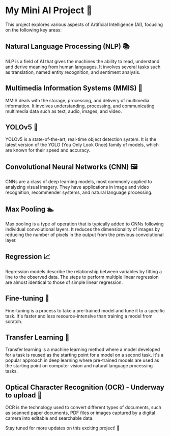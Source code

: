 # My Mini AI Project 🚀

This project explores various aspects of Artificial Intelligence (AI), focusing on the following key areas:

## Natural Language Processing (NLP) 📚
NLP is a field of AI that gives the machines the ability to read, understand and derive meaning from human languages. It involves several tasks such as translation, named entity recognition, and sentiment analysis.

## Multimedia Information Systems (MMIS) 🎥
MMIS deals with the storage, processing, and delivery of multimedia information. It involves understanding, processing, and communicating multimedia data such as text, audio, images, and video.

## YOLOv5 🎯
YOLOv5 is a state-of-the-art, real-time object detection system. It is the latest version of the YOLO (You Only Look Once) family of models, which are known for their speed and accuracy.

## Convolutional Neural Networks (CNN) 🖼️
CNNs are a class of deep learning models, most commonly applied to analyzing visual imagery. They have applications in image and video recognition, recommender systems, and natural language processing.

## Max Pooling 🏊
Max pooling is a type of operation that is typically added to CNNs following individual convolutional layers. It reduces the dimensionality of images by reducing the number of pixels in the output from the previous convolutional layer.

## Regression 📈
Regression models describe the relationship between variables by fitting a line to the observed data. The steps to perform multiple linear regression are almost identical to those of simple linear regression.

## Fine-tuning 🔧
Fine-tuning is a process to take a pre-trained model and tune it to a specific task. It's faster and less resource-intensive than training a model from scratch.

## Transfer Learning 🔄
Transfer learning is a machine learning method where a model developed for a task is reused as the starting point for a model on a second task. It's a popular approach in deep learning where pre-trained models are used as the starting point on computer vision and natural language processing tasks.

## Optical Character Recognition (OCR) - Underway to upload 📖
OCR is the technology used to convert different types of documents, such as scanned paper documents, PDF files or images captured by a digital camera into editable and searchable data.

Stay tuned for more updates on this exciting project! 🌟
